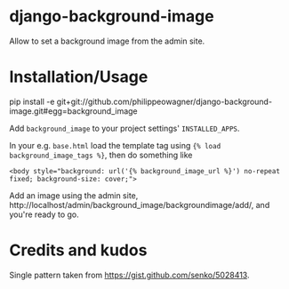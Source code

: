 django-background-image
=======================

Allow to set a background image from the admin site.

Installation/Usage
===

pip install -e git+git://github.com/philippeowagner/django-background-image.git#egg=background_image

Add ``background_image`` to your project settings' ``INSTALLED_APPS``.

In your e.g. ``base.html`` load the template tag using ``{% load background_image_tags %}``, then do something like

	<body style="background: url('{% background_image_url %}') no-repeat fixed; background-size: cover;"> 

Add an image using the admin site, http://localhost/admin/background_image/backgroundimage/add/, and you're ready to go.

	

Credits and kudos
=================

Single pattern taken from https://gist.github.com/senko/5028413. 